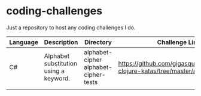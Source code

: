 # coding-challenges
Just a repository to host any coding challenges I do.

| Language | Description | Directory| Challenge Link|
|--|--|--|--|
| C# | Alphabet substitution using a keyword.| alphabet-cipher alphabet-cipher-tests | https://github.com/gigasquid/wonderland-clojure-katas/tree/master/alphabet-cipher |
| | |
